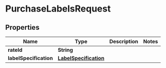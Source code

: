 # PurchaseLabelsRequest

## Properties
Name | Type | Description | Notes
------------ | ------------- | ------------- | -------------
**rateId** | **String** |  | 
**labelSpecification** | [**LabelSpecification**](LabelSpecification.md) |  | 
